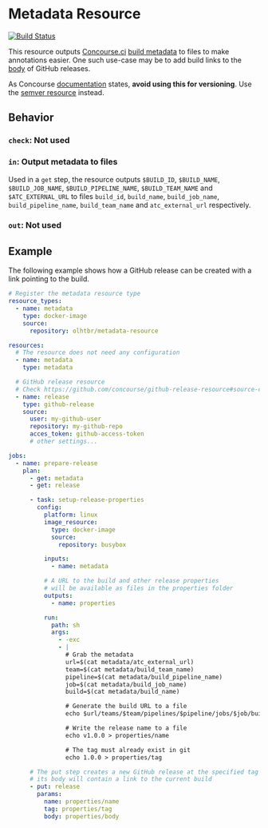 # Metadata Resource
[![Build Status](https://travis-ci.org/olhtbr/metadata-resource.svg?branch=master)](https://travis-ci.org/olhtbr/metadata-resource)

This resource outputs [Concourse.ci](http://concourse.ci/) [build metadata](http://concourse.ci/implementing-resources.html#resource-metadata)
to files to make annotations easier. One such use-case may be to add build links to the [body](https://github.com/concourse/github-release-resource#out-publish-a-release) of GitHub releases.

As Concourse [documentation](http://concourse.ci/implementing-resources.html#resource-metadata) states, **avoid using this for versioning**. Use the [semver resource](https://github.com/concourse/semver-resource) instead.

## Behavior

### `check`: Not used

### `in`: Output metadata to files
Used in a `get` step, the resource outputs `$BUILD_ID`, `$BUILD_NAME`, `$BUILD_JOB_NAME`, `$BUILD_PIPELINE_NAME`, `$BUILD_TEAM_NAME` and `$ATC_EXTERNAL_URL` to files `build_id`, `build_name`, `build_job_name`, `build_pipeline_name`, `build_team_name` and `atc_external_url` respectively.

### `out`: Not used

## Example
The following example shows how a GitHub release can be created with a link pointing to the build.

```yaml
# Register the metadata resource type
resource_types:
  - name: metadata
    type: docker-image
    source:
      repository: olhtbr/metadata-resource

resources:
  # The resource does not need any configuration
  - name: metadata
    type: metadata

  # GitHub release resource
  # Check https://github.com/concourse/github-release-resource#source-configuration for more info
  - name: release
    type: github-release
    source:
      user: my-github-user
      repository: my-github-repo
      acces_token: github-access-token
      # other settings...

jobs:
  - name: prepare-release
    plan:
      - get: metadata
      - get: release

      - task: setup-release-properties
        config:
          platform: linux
          image_resource:
            type: docker-image
            source:
              repository: busybox

          inputs:
            - name: metadata

          # A URL to the build and other release properties
          # will be available as files in the properties folder
          outputs:
            - name: properties

          run:
            path: sh
            args:
              - -exc
              - |
                # Grab the metadata
                url=$(cat metadata/atc_external_url)
                team=$(cat metadata/build_team_name)
                pipeline=$(cat metadata/build_pipeline_name)
                job=$(cat metadata/build_job_name)
                build=$(cat metadata/build_name)

                # Generate the build URL to a file
                echo $url/teams/$team/pipelines/$pipeline/jobs/$job/builds/$build > properties/body

                # Write the release name to a file
                echo v1.0.0 > properties/name

                # The tag must already exist in git
                echo 1.0.0 > properties/tag

      # The put step creates a new GitHub release at the specified tag and
      # its body will contain a link to the current build
      - put: release
        params:
          name: properties/name
          tag: properties/tag
          body: properties/body
```
